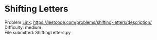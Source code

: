 # Shifting Letters
Problem [Link](https://leetcode.com/problems/shifting-letters/description/): https://leetcode.com/problems/shifting-letters/description/  
Difficulty: medium  
File submitted: ShiftingLetters.py
